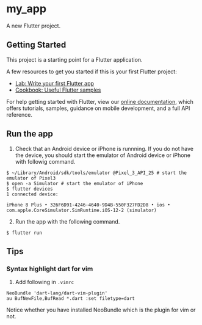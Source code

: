 # my_app

A new Flutter project.

## Getting Started

This project is a starting point for a Flutter application.

A few resources to get you started if this is your first Flutter project:

- [Lab: Write your first Flutter app](https://flutter.dev/docs/get-started/codelab)
- [Cookbook: Useful Flutter samples](https://flutter.dev/docs/cookbook)

For help getting started with Flutter, view our
[online documentation](https://flutter.dev/docs), which offers tutorials,
samples, guidance on mobile development, and a full API reference.

## Run the app

1. Check that an Android device or iPhone is runnning. If you do not have the device, you should start the emulator of Android device or iPhone with followig command.

```
$ ~/Library/Android/sdk/tools/emulator @Pixel_3_API_25 # start the emulator of Pixel3
$ open -a Simulator # start the emulator of iPhone
$ flutter devices
1 connected device:

iPhone 8 Plus • 326F6D91-4246-4640-9D4B-550F327FD2D8 • ios • com.apple.CoreSimulator.SimRuntime.iOS-12-2 (simulator)
```

2. Run the app with the following command.

```
$ flutter run
```

## Tips

### Syntax highlight dart for vim

1. Add following in ``.vimrc``

```
NeoBundle 'dart-lang/dart-vim-plugin'
au BufNewFile,BufRead *.dart :set filetype=dart
```

Notice whether you have installed NeoBundle which is the plugin for vim or not.
